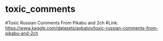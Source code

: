 # toxic_comments
#Toxic Russian Comments From Pikabu and 2ch
#Link: https://www.kaggle.com/datasets/aybatov/toxic-russian-comments-from-pikabu-and-2ch
